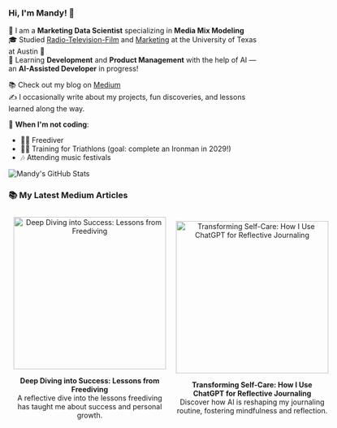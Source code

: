 ### Hi, I'm Mandy! 👋

🎯 I am a **Marketing Data Scientist** specializing in **Media Mix Modeling**  
🎓 Studied [Radio-Television-Film](https://rtf.utexas.edu/) and [Marketing](https://www.mccombs.utexas.edu/graduate/specialized-masters/ms-marketing/) at the University of Texas at Austin 🤘  
🚀 Learning **Development** and **Product Management** with the help of AI — an **AI-Assisted Developer** in progress!

📚 Check out my blog on [Medium](https://mandynicolehong.medium.com/)  
✍️ I occasionally write about my projects, fun discoveries, and lessons learned along the way.

🎵 **When I'm not coding**:  
- 🏊‍♀️ Freediver  
- 🏃‍♀️ Training for Triathlons (goal: complete an Ironman in 2029!)  
- 🎶 Attending music festivals  

<!-- GitHub stats -->
![Mandy's GitHub Stats](https://github-readme-stats.vercel.app/api?username=supermandee&count_private=true&show_icons=true&theme=radical&hide_rank=false)

### 📚 My Latest Medium Articles

<div style="display: flex; justify-content: space-around; align-items: center;">

  <div style="text-align: center; margin: 10px;">
    <a href="https://mandynicolehong.medium.com/deep-diving-into-success-lessons-from-freediving-b161af6c62e3">
      <img src="https://miro.medium.com/v2/resize:fit:1400/format:webp/0*tTFtGFyh8jEKx8cd" alt="Deep Diving into Success: Lessons from Freediving" width="300">
    </a>
    <p><b>Deep Diving into Success: Lessons from Freediving</b><br>
    A reflective dive into the lessons freediving has taught me about success and personal growth.</p>
  </div>

  <div style="text-align: center; margin: 10px;">
    <a href="https://mandynicolehong.medium.com/transforming-self-care-how-i-use-chatgpt-for-reflective-journaling-bce5cdaf8c2a">
      <img src="https://miro.medium.com/v2/resize:fit:1400/format:webp/1*EIyvHCZy5BXtaLNak9fPRw.png" alt="Transforming Self-Care: How I Use ChatGPT for Reflective Journaling" width="300">
    </a>
    <p><b>Transforming Self-Care: How I Use ChatGPT for Reflective Journaling</b><br>
    Discover how AI is reshaping my journaling routine, fostering mindfulness and reflection.</p>
  </div>

</div>
